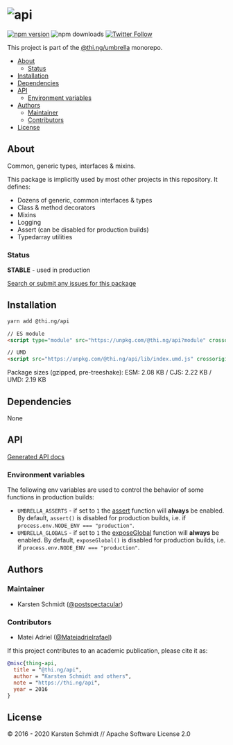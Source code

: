 <!-- This file is generated - DO NOT EDIT! -->

# ![api](https://media.thi.ng/umbrella/banners/thing-api.svg?56b8f72e)

[![npm version](https://img.shields.io/npm/v/@thi.ng/api.svg)](https://www.npmjs.com/package/@thi.ng/api)
![npm downloads](https://img.shields.io/npm/dm/@thi.ng/api.svg)
[![Twitter Follow](https://img.shields.io/twitter/follow/thing_umbrella.svg?style=flat-square&label=twitter)](https://twitter.com/thing_umbrella)

This project is part of the
[@thi.ng/umbrella](https://github.com/thi-ng/umbrella/) monorepo.

- [About](#about)
  - [Status](#status)
- [Installation](#installation)
- [Dependencies](#dependencies)
- [API](#api)
  - [Environment variables](#environment-variables)
- [Authors](#authors)
  - [Maintainer](#maintainer)
  - [Contributors](#contributors)
- [License](#license)

## About

Common, generic types, interfaces & mixins.

This package is implicitly used by most other projects in this
repository. It defines:

- Dozens of generic, common interfaces & types
- Class & method decorators
- Mixins
- Logging
- Assert (can be disabled for production builds)
- Typedarray utilities

### Status

**STABLE** - used in production

[Search or submit any issues for this package](https://github.com/thi-ng/umbrella/issues?q=%5Bapi%5D+in%3Atitle)

## Installation

```bash
yarn add @thi.ng/api
```

```html
// ES module
<script type="module" src="https://unpkg.com/@thi.ng/api?module" crossorigin></script>

// UMD
<script src="https://unpkg.com/@thi.ng/api/lib/index.umd.js" crossorigin></script>
```

Package sizes (gzipped, pre-treeshake): ESM: 2.08 KB / CJS: 2.22 KB / UMD: 2.19 KB

## Dependencies

None

## API

[Generated API docs](https://docs.thi.ng/umbrella/api/)

### Environment variables

The following env variables are used to control the behavior of some functions in production builds:

- `UMBRELLA_ASSERTS` -  if set to `1` the
  [assert](https://github.com/thi-ng/umbrella/tree/develop/packages/api/src/assert.ts)
  function will **always** be enabled. By default, `assert()` is
  disabled for production builds, i.e. if `process.env.NODE_ENV ===
  "production"`.
- `UMBRELLA_GLOBALS` -  if set to `1` the
  [exposeGlobal](https://github.com/thi-ng/umbrella/tree/develop/packages/api/src/expose.ts)
  function will **always** be enabled. By default, `exposeGlobal()` is
  disabled for production builds, i.e. if `process.env.NODE_ENV ===
  "production"`.

## Authors

### Maintainer

- Karsten Schmidt ([@postspectacular](https://github.com/postspectacular))

### Contributors

- Matei Adriel ([@Mateiadrielrafael](https://github.com/Mateiadrielrafael))

If this project contributes to an academic publication, please cite it as:

```bibtex
@misc{thing-api,
  title = "@thi.ng/api",
  author = "Karsten Schmidt and others",
  note = "https://thi.ng/api",
  year = 2016
}
```

## License

&copy; 2016 - 2020 Karsten Schmidt // Apache Software License 2.0
